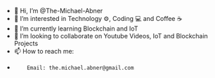 - 👋 Hi, I’m @The-Michael-Abner
- 👀 I’m interested in Technology ⚙, Coding 💻 and Coffee ☕
- 🌱 I’m currently learning Blockchain and IoT
- 💞️ I’m looking to collaborate on Youtube Videos, IoT and Blockchain Projects
- 📫 How to reach me:
-         Email: the.michael.abner@gmail.com

<!---
The-Michael-Abner/The-Michael-Abner is a ✨ special ✨ repository because its `README.md` (this file) appears on your GitHub profile.
You can click the Preview link to take a look at your changes.
--->
